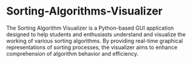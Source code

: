 # Sorting-Algorithms-Visualizer
The Sorting Algorithm Visualizer is a Python-based GUI application designed to help students and enthusiasts understand and visualize the working of various sorting algorithms. By providing real-time graphical representations of sorting processes, the visualizer aims to enhance comprehension of algorithm behavior and efficiency.
